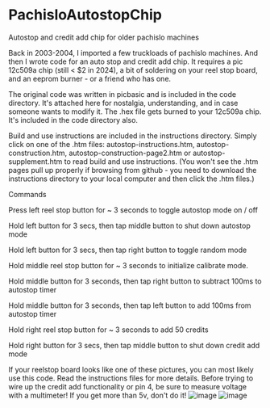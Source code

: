 # PachisloAutostopChip
Autostop and credit add chip for older pachislo machines

Back in 2003-2004, I imported a few truckloads of pachislo machines. And then I wrote code for an auto stop and credit add chip. It requires a pic 12c509a chip (still < $2 in 2024), a bit of soldering on your reel stop board, and an eeprom burner - or a friend who has one.


The original code was written in picbasic and is included in the code directory. It's attached here for nostalgia, understanding, and in case someone wants to modify it.
The .hex file gets burned to your 12c509a chip. It's included in the code directory also.

Build and use instructions are included in the instructions directory. Simply click on one of the .htm files: autostop-instructions.htm, autostop-construction.htm, autostop-construction-page2.htm or autostop-supplement.htm to read build and use instructions. (You won't see the .htm pages pull up properly if browsing from github - you need to download the instructions directory to your local computer and then click the .htm files.)


Commands

Press left reel stop button for ~ 3 seconds to toggle autostop mode on / off

Hold left button for 3 secs, then tap middle button to shut down autostop mode

Hold left button for 3 secs, then tap right button to toggle random mode

Hold middle reel stop button for ~ 3 seconds to initialize calibrate mode.

Hold middle button for 3 seconds, then tap right button to subtract 100ms to autostop timer

Hold middle button for 3 seconds, then tap left button to add 100ms from autostop timer

Hold right reel stop button for ~ 3 seconds to add 50 credits 

Hold right button for 3 secs, then tap middle button to shut down credit add mode


If your reelstop board looks like one of these pictures, you can most likely use this code. Read the instructions files for more details. Before trying to wire up the credit add functionality or pin 4, be sure to measure voltage with a multimeter! If you get more than 5v, don't do it!
![image](https://github.com/user-attachments/assets/7f819e09-fb61-4313-86b5-596806b77518)
![image](https://github.com/user-attachments/assets/37e9d32c-4cfe-4c70-99cf-8f47eda2602d)

